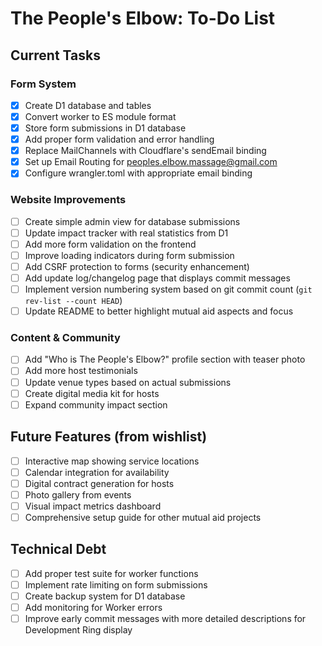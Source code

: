 # The People's Elbow: To-Do List

## Current Tasks

### Form System
- [x] Create D1 database and tables
- [x] Convert worker to ES module format
- [x] Store form submissions in D1 database
- [x] Add proper form validation and error handling
- [x] Replace MailChannels with Cloudflare's sendEmail binding
- [x] Set up Email Routing for peoples.elbow.massage@gmail.com
- [x] Configure wrangler.toml with appropriate email binding

### Website Improvements
- [ ] Create simple admin view for database submissions
- [ ] Update impact tracker with real statistics from D1
- [ ] Add more form validation on the frontend
- [ ] Improve loading indicators during form submission
- [ ] Add CSRF protection to forms (security enhancement)
- [ ] Add update log/changelog page that displays commit messages
- [ ] Implement version numbering system based on git commit count (`git rev-list --count HEAD`)
- [ ] Update README to better highlight mutual aid aspects and focus

### Content & Community
- [ ] Add "Who is The People's Elbow?" profile section with teaser photo
- [ ] Add more host testimonials
- [ ] Update venue types based on actual submissions
- [ ] Create digital media kit for hosts
- [ ] Expand community impact section

## Future Features (from wishlist)
- [ ] Interactive map showing service locations
- [ ] Calendar integration for availability
- [ ] Digital contract generation for hosts
- [ ] Photo gallery from events
- [ ] Visual impact metrics dashboard
- [ ] Comprehensive setup guide for other mutual aid projects

## Technical Debt
- [ ] Add proper test suite for worker functions
- [ ] Implement rate limiting on form submissions
- [ ] Create backup system for D1 database
- [ ] Add monitoring for Worker errors
- [ ] Improve early commit messages with more detailed descriptions for Development Ring display
